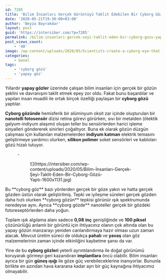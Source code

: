 ```yaml
---
id: 7285
title: 'Bilim İnsanları Gerçek Görüntüyü Taklit Edebilen Bir Cyborg Gözü Geliştirdi'
date: '2020-05-21T19:30:00+03:00'
author: 'Beyza Bayrakdar'
layout: post
guid: 'https://intersiber.com/?p=7285'
permalink: /bilim-insanlari-gercek-seyi-taklit-eden-bir-cyborg-gozu-yapti/
post_views_count:
    - '48'
image: /wp-content/uploads/2020/05/Scientists-create-a-cyborg-eye-that-mimics-the-real-thing-scaled.jpg
categories:
    - Genel
tags:
    - 'cyborg gözü'
    - 'yapay göz'
---
```


Yıllardır **yapay gözler** üzerinde çalışan bilim insanları için gerçek bir gözün şeklini ve davranışını taklit etmek epey zor oldu. Fakat bunu başardılar ve yapıları insan muadili ile ortak birçok özelliği paylaşan bir **cyborg gözü** yaptılar.

**Cyborg gözünde** hemisferik bir alüminyum oksit zar içinde oluşturulan bir **nanotelli fotosensör** dizisi retina görevi görürken, sıvı bir metalden (ötektik galyum-indiyum alaşımı) oluşan teller bu sensörlerden harici işleme sinyalleri göndererek sinirleri çoğaltıyor. Buna ek olarak gözün düzgün çalışması için kullanılan malzemelerden **indiyum katman** elektrik temasını geliştirmeye yardımcı olurken, **silikon polimer** soket sensörleri ve kabloları gözü hizalı tutuyor.

<figure class="wp-block-gallery columns-1 is-cropped">- <figure>![](https://intersiber.com/wp-content/uploads/2020/05/Bilim-İnsanları-Gerçek-Şeyi-Taklit-Eden-Bir-Cyborg-Gözü-Yaptı-1600x1131.jpg)</figure>

</figure>Bu **cyborg göz** bazı yönlerden gerçek bir göze yakın ve hatta gerçek gözden üstün olarak geliştirilmiş. Tepki ve iyileşme süreleri gerçek gözden daha hızlı olurken **cyborg gözün** tepkisi görünür ışık spektrumunda neredeyse aynı. Ayrıca **cyborg gözde** nanoteller gerçek bir gözdeki fotoreseptörlerden daha yoğun.

Toplam ışık algılama alanı sadece **0,08** **inç** genişliğinde ve **100 piksel** çözünürlüğü anlamlı bir görüntü için ihtiyacınız olanın çok altında olan bu yapay gözün manzarayı yeniden canlandırmaya hazır olması uzun zaman alacak. Mevcut üretim süreci de oldukça **pahalı** ve **yavaş** olan göz malzemelerinin zaman içinde etkinliğini kaybetme şansı da var.

Yine de bu **cyborg gözleri** yeterli ayrıntılandırma ile doğal görünümü koruyarak görmeyi geri kazandıran **implantlara** öncü olabilir. Bilim insanları ayrıca bir gün **güneş ışığı** ile göze güç verebileceklerine inanıyorlar. Bununla birlikte en azından hava kararana kadar ayrı bir güç kaynağına ihtiyacımız olmayabilir.